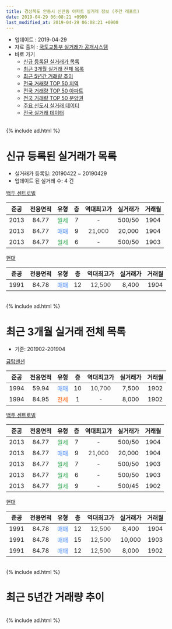 ```yaml
---
title: 경상북도 안동시 신안동 아파트 실거래 정보 (주간 레포트)
date: 2019-04-29 06:08:21 +0900
last_modified_at: 2019-04-29 06:08:21 +0900
---
```


* 업데이트 : 2019-04-29
* 자료 출처 : [국토교통부 실거래가 공개시스템](http://rt.molit.go.kr)
* 바로 가기
    * [신규 등록된 실거래가 목록](#신규-등록된-실거래가-목록)
    * [최근 3개월 실거래 전체 목록](#최근-3개월-실거래-전체-목록)
    * [최근 5년간 거래량 추이](#최근-5년간-거래량-추이)
    * [전국 거래량 TOP 50 지역](https://inasie.github.io/apt-trade-info/최근-3개월-전국에서-가장-거래가-많이-발생한-지역)
    * [전국 거래량 TOP 50 아파트](https://inasie.github.io/apt-trade-info/최근-3개월-전국에서-가장-거래가-많이-발생한-아파트)
    * [전국 거래량 TOP 50 분양권](https://inasie.github.io/apt-trade-info/최근-3개월-전국에서-가장-거래가-많이-발생한-분양권)
    * [주요 신도시 실거래 데이터](https://inasie.github.io/apt-trade-info/주요-신도시)
    * [전국 실거래 데이터](https://inasie.github.io/apt-trade-info/전국)
<br>
{% include ad.html %}
<br>

# 신규 등록된 실거래가 목록
* 실거래가 등록일: 20190422 ~ 20190429
* 업데이트 된 실거래 수: 4 건


[백두 센트로빌](https://search.naver.com/search.naver?query=%EA%B2%BD%EC%83%81%EB%B6%81%EB%8F%84+%EC%95%88%EB%8F%99%EC%8B%9C+%EC%8B%A0%EC%95%88%EB%8F%99+%EB%B0%B1%EB%91%90+%EC%84%BC%ED%8A%B8%EB%A1%9C%EB%B9%8C)

|준공|전용면적|유형|층|역대최고가|실거래가|거래월|
|:---:|:---:|:---:|:---:|:---:|:---:|:---:|
|2013|84.77|<span style="color:#34a853">월세</span>|7|<span style="color:#444444">-</span>|500/50|1904|
|2013|84.77|<span style="color:#4285f3">매매</span>|9|<span style="color:#444444">21,000</span>|20,000|1904|
|2013|84.77|<span style="color:#34a853">월세</span>|6|<span style="color:#444444">-</span>|500/50|1903|

[현대](https://search.naver.com/search.naver?query=%EA%B2%BD%EC%83%81%EB%B6%81%EB%8F%84+%EC%95%88%EB%8F%99%EC%8B%9C+%EC%8B%A0%EC%95%88%EB%8F%99+%ED%98%84%EB%8C%80)

|준공|전용면적|유형|층|역대최고가|실거래가|거래월|
|:---:|:---:|:---:|:---:|:---:|:---:|:---:|
|1991|84.78|<span style="color:#4285f3">매매</span>|12|<span style="color:#444444">12,500</span>|8,400|1904|


<br>
{% include ad.html %}
<br>

# 최근 3개월 실거래 전체 목록
* 기준: 201902-201904


[금탑맨션](https://search.naver.com/search.naver?query=%EA%B2%BD%EC%83%81%EB%B6%81%EB%8F%84+%EC%95%88%EB%8F%99%EC%8B%9C+%EC%8B%A0%EC%95%88%EB%8F%99+%EA%B8%88%ED%83%91%EB%A7%A8%EC%85%98)

|준공|전용면적|유형|층|역대최고가|실거래가|거래월|
|:---:|:---:|:---:|:---:|:---:|:---:|:---:|
|1994|59.94|<span style="color:#4285f3">매매</span>|10|<span style="color:#444444">10,700</span>|7,500|1902|
|1994|84.95|<span style="color:#ff5a00">전세</span>|1|<span style="color:#444444">-</span>|8,000|1902|

[백두 센트로빌](https://search.naver.com/search.naver?query=%EA%B2%BD%EC%83%81%EB%B6%81%EB%8F%84+%EC%95%88%EB%8F%99%EC%8B%9C+%EC%8B%A0%EC%95%88%EB%8F%99+%EB%B0%B1%EB%91%90+%EC%84%BC%ED%8A%B8%EB%A1%9C%EB%B9%8C)

|준공|전용면적|유형|층|역대최고가|실거래가|거래월|
|:---:|:---:|:---:|:---:|:---:|:---:|:---:|
|2013|84.77|<span style="color:#34a853">월세</span>|7|<span style="color:#444444">-</span>|500/50|1904|
|2013|84.77|<span style="color:#4285f3">매매</span>|9|<span style="color:#444444">21,000</span>|20,000|1904|
|2013|84.77|<span style="color:#34a853">월세</span>|7|<span style="color:#444444">-</span>|500/50|1903|
|2013|84.77|<span style="color:#34a853">월세</span>|6|<span style="color:#444444">-</span>|500/50|1903|
|2013|84.77|<span style="color:#34a853">월세</span>|9|<span style="color:#444444">-</span>|500/45|1902|

[현대](https://search.naver.com/search.naver?query=%EA%B2%BD%EC%83%81%EB%B6%81%EB%8F%84+%EC%95%88%EB%8F%99%EC%8B%9C+%EC%8B%A0%EC%95%88%EB%8F%99+%ED%98%84%EB%8C%80)

|준공|전용면적|유형|층|역대최고가|실거래가|거래월|
|:---:|:---:|:---:|:---:|:---:|:---:|:---:|
|1991|84.78|<span style="color:#4285f3">매매</span>|12|<span style="color:#444444">12,500</span>|8,400|1904|
|1991|84.78|<span style="color:#4285f3">매매</span>|15|<span style="color:#444444">12,500</span>|10,000|1903|
|1991|84.78|<span style="color:#4285f3">매매</span>|12|<span style="color:#444444">12,500</span>|8,000|1902|


<br>
{% include ad.html %}
<br>

# 최근 5년간 거래량 추이


<div style="width:100%;">
    <canvas id="deal_progress" height="200"></canvas>
</div>

<script>
new Chart(document.getElementById("deal_progress"), {
    type: 'line',
    data: {
        labels: ['201404','201405','201406','201407','201408','201409','201410','201411','201412','201501','201502','201503','201504','201505','201506','201507','201508','201509','201510','201511','201512','201601','201602','201603','201604','201605','201606','201607','201608','201609','201610','201611','201612','201701','201702','201703','201704','201705','201706','201707','201708','201709','201710','201711','201712','201801','201802','201803','201804','201805','201806','201807','201808','201809','201810','201811','201812','201901','201902','201903','201904'],
        datasets: [{
            label: '매매',
            pointRadius: 1,
            data: [1, 2, 3, 3, 2, 1, 0, 1, 3, 0, 2, 2, 3, 3, 3, 3, 1, 0, 3, 2, 3, 3, 1, 2, 1, 1, 1, 0, 4, 2, 2, 0, 2, 2, 3, 1, 0, 2, 3, 5, 1, 2, 1, 0, 1, 0, 0, 4, 0, 1, 1, 1, 5, 2, 2, 4, 2, 0, 2, 1, 2],
            borderColor: "rgba(255, 201, 14, 1)",
            backgroundColor: "rgba(255, 201, 14, 0.5)",
            fill: false,
            lineTension: 0
        },{
            label: '전월세',
            pointRadius: 1,
            data: [2, 1, 0, 0, 1, 1, 1, 0, 0, 2, 0, 2, 1, 0, 0, 0, 0, 0, 1, 1, 0, 0, 0, 0, 2, 1, 1, 0, 0, 0, 0, 0, 0, 2, 0, 1, 0, 2, 0, 0, 0, 0, 0, 0, 0, 0, 1, 0, 1, 1, 1, 1, 0, 1, 0, 0, 0, 0, 2, 2, 1],
            borderColor: "rgba(0, 141, 185, 1)",
            backgroundColor: "rgba(0, 141, 185, 0.5)",
            fill: false,
            lineTension: 0
        }
        ]
    },
    options: {
        responsive: true,
        title: {
            display: false
        },
        tooltips: {
            mode: 'index',
            intersect: false
        },
        hover: {
            mode: 'nearest',
            intersect: true
        },
        scales: {
            xAxes: [{
                display: true,
                scaleLabel: {
                    display: true,
                    labelString: '년/월'
                }
            }],
            yAxes: [{
                display: true,
                ticks: {
                    suggestedMin: 0,
                },
                scaleLabel: {
                    display: true,
                    labelString: '실거래 수'
                }
            }]
        }
    }
});

</script>


<br>
{% include ad.html %}
<br>

